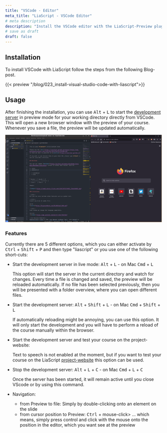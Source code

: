 ```yaml
---
title: "VSCode - Editor"
meta_title: "LiaScript - VSCode Editor"
# meta description
description: "Install the VSCode editor with the LiaScript-Preview plugin."
# save as draft
draft: false
---
```


## Installation

To install VSCode with LiaScript follow the steps from the following Blog-post.

{{< preview "/blog/023_install-visual-studio-code-with-liascript">}}


## Usage

After finishing the installation, you can use <kbd>Alt</kbd> + <kbd>L</kbd> to start the [development server](https://www.npmjs.com/package/@liascript/devserver) in preview mode for your working directory directly from VSCode. This will open a new browser window with the preview of your course. Whenever you save a file, the preview will be updated automatically.

![preview.gif](https://github.com/andre-dietrich/liascript-preview-vscode/raw/main/preview.gif)





### Features

Currently there are 5 different options, which you can either activate by <kbd>Ctrl</kbd> + <kbd>Shift</kbd> + <kbd>P</kbd> and then type "liascript" or you use one of the following short-cuts:

* Start the development server in live mode: <kbd>Alt</kbd> + <kbd>L</kbd> - on Mac <kbd>Cmd</kbd> + <kbd>L</kbd>

  This option will start the server in the current directory and watch for changes. Every time a file is changed and saved, the preview will be reloaded automatically.
  If no file has been selected previously, then you will be presented with a folder overview, where you can open different files.

* Start the development server: <kbd>Alt</kbd> + <kbd>Shift</kbd> + <kbd>L</kbd> - on Mac <kbd>Cmd</kbd> + <kbd>Shift</kbd> + <kbd>L</kbd>

  If automatically reloading might be annoying, you can use this option. It will only start the development and you will have to perform a reload of the course manually within the browser.

* Start the development server and test your course on the project-website:

  Text to speech is not enabled at the moment, but if you want to test your course on the LiaScript [project-website](https://LiaScript.github.io) this option can be used.

* Stop the development server: <kbd>Alt</kbd> + <kbd>L</kbd> + <kbd>C</kbd> - on Mac <kbd>Cmd</kbd> + <kbd>L</kbd> + <kbd>C</kbd>

  Once the server has been started, it will remain active until you close VScode or by using this command.
* Navigation:

  * from Preview to file: Simply by double-clicking onto an element on the slide
  * from cursor position to Preview: <kbd>Ctrl</kbd> + mouse-click> ... which means, simply press control and click with the mouse onto the position in the editor, which you want see at the preview
